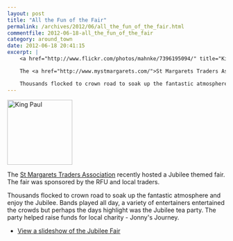 ```yaml
---
layout: post
title: "All the Fun of the Fair"
permalink: /archives/2012/06/all_the_fun_of_the_fair.html
commentfile: 2012-06-18-all_the_fun_of_the_fair
category: around_town
date: 2012-06-18 20:41:15
excerpt: |
    <a href="http://www.flickr.com/photos/mahnke/7396195094/" title="King Paul by Peter M, on Flickr"><img src="http://www.flickr.com/photos/mahnke/7396195094_4317295ac3_q.jpg" width="150" height="150" alt="King Paul"  class="photo right" ></a>

    The <a href="http://www.mystmargarets.com/">St Margarets Traders Association</a> recently hosted a Jubilee themed fair. The fair was sponsored by the RFU and local traders.

    Thousands flocked to crown road to soak up the fantastic atmosphere and enjoy the Jubilee. Bands played all day, a variety of entertainers entertained the crowds but perhaps the days highlight was the Jubilee tea party. The party helped raise funds for local charity - Jonny's Journey.
---
```


<a href="http://www.flickr.com/photos/mahnke/7396195094/" title="King Paul by Peter M, on Flickr"><img src="http://www.flickr.com/photos/mahnke/7396195094_4317295ac3_q.jpg" width="150" height="150" alt="King Paul"  class="photo right" ></a>

The [St Margarets Traders Association](http://www.mystmargarets.com/) recently hosted a Jubilee themed fair. The fair was sponsored by the RFU and local traders.

Thousands flocked to crown road to soak up the fantastic atmosphere and enjoy the Jubilee. Bands played all day, a variety of entertainers entertained the crowds but perhaps the days highlight was the Jubilee tea party. The party helped raise funds for local charity - Jonny's Journey.

-   [View a slideshow of the Jubilee Fair](http://www.flickr.com//photos/mahnke/sets/72157630181099864/show/)
